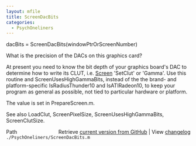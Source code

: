 ```yaml
---
layout: mfile
title: ScreenDacBits
categories:
  - PsychOneliners
---
```


dacBits = ScreenDacBits\(windowPtrOrScreenNumber\)

What is the precision of the DACs on this graphics card?

At present you need to know the bit depth of your graphics board's DAC
to determine how to write its CLUT, i.e. [Screen](/docs/Screen) 'SetClut' or 'Gamma'.
Use this routine and ScreenUsesHighGammaBits, instead of the the brand\-
and platform\-specific IsRadiusThunder10 and IsATIRadeon10, to keep your
program as general as possible, not tied to particular hardware or
platform.

The value is set in PrepareScreen.m.

See also LoadClut, ScreenPixelSize, ScreenUsesHighGammaBits, ScreenClutSize.


<div class="code_header" style="text-align:right;">
  <span style="float:left;">Path&nbsp;&nbsp;</span> <span class="counter">Retrieve <a href=
  "https://raw.github.com/Psychtoolbox-3/Psychtoolbox-3/beta/./PsychOneliners/ScreenDacBits.m">current version from GitHub</a> | View <a href=
  "https://github.com/Psychtoolbox-3/Psychtoolbox-3/commits/beta/./PsychOneliners/ScreenDacBits.m">changelog</a></span>
</div>
<div class="code">
  <code>./PsychOneliners/ScreenDacBits.m</code>
</div>
